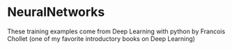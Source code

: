 # NeuralNetworks
These training examples come from Deep Learning with python by Francois Chollet (one of my favorite introductory books on Deep Learning)
